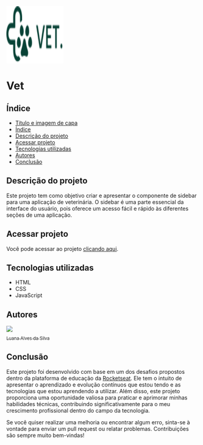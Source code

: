 <img src= "./img/logo.svg" width="150px" height="150px">

# Vet

## Índice

* [Título e imagem de capa](#Título-e-imagem-de-capa)
* [Índice](#índice)
* [Descrição do projeto](#descrição-do-projeto)
* [Acessar projeto](#acessar-projeto)
* [Tecnologias utilizadas](#tecnologias-utilizadas)
* [Autores](#autores)
* [Conclusão](#conclusão)

## Descrição do projeto
Este projeto tem como objetivo criar e apresentar o componente de sidebar para uma aplicação de veterinária. O sidebar é uma parte essencial da interface do usuário, pois oferece um acesso fácil e rápido às diferentes seções de uma aplicação.

## Acessar projeto
Você pode acessar ao projeto [clicando aqui](https://luanasilva0.github.io/sidebar/).

## Tecnologias utilizadas
- HTML
- CSS 
- JavaScript

## Autores
[<img loading="lazy" src="https://avatars.githubusercontent.com/u/105563488?v=4" width=115><br><sub>Luana Alves da Silva</sub>](https://github.com/luanasilva0)

## Conclusão
Este projeto foi desenvolvido com base em um dos desafios propostos dentro da plataforma de educação da [Rocketseat](https://www.rocketseat.com.br/). Ele tem o intuito de apresentar o aprendizado e evolução contínuos que estou tendo e as tecnologias que estou aprendendo a utilizar. Além disso, este projeto proporciona uma oportunidade valiosa para praticar e aprimorar minhas habilidades técnicas, contribuindo significativamente para o meu crescimento profissional dentro do campo da tecnologia.

Se você quiser realizar uma melhoria ou encontrar algum erro, sinta-se à vontade para enviar um pull request ou relatar problemas. Contribuições são sempre muito bem-vindas!
